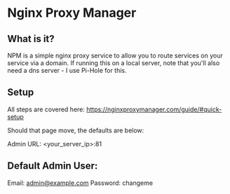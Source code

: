 # Nginx Proxy Manager

## What is it?
NPM is a simple nginx proxy service to allow you to route services on your service via a domain. If running this on a local server, note that you'll also need a dns server - I use Pi-Hole for this.

## Setup
All steps are covered here: https://nginxproxymanager.com/guide/#quick-setup

Should that page move, the defaults are below:

Admin URL: <your_server_ip>:81

## Default Admin User:
Email:    admin@example.com
Password: changeme
